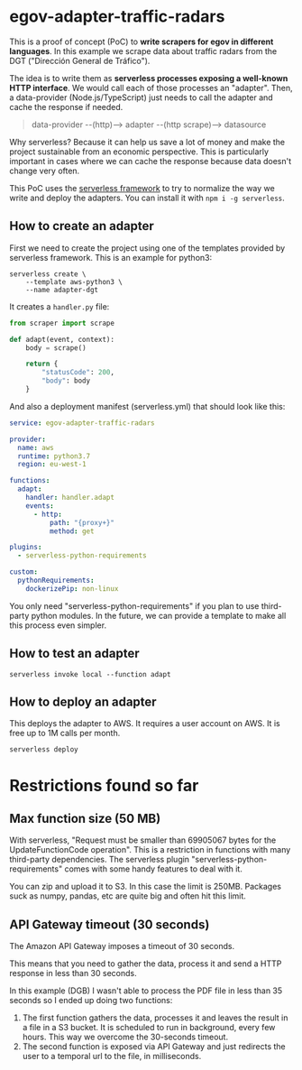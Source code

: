 # egov-adapter-traffic-radars

This is a proof of concept (PoC) to **write scrapers for egov in different languages**. In this example we scrape data about traffic radars from the DGT ("Dirección General de Tráfico").

The idea is to write them as **serverless processes exposing a well-known HTTP interface**. We would call each of those processes an "adapter". Then, a data-provider (Node.js/TypeScript) just needs to call the adapter and cache the response if needed.

> data-provider --(http)--> adapter --(http scrape)--> datasource

Why serverless? Because it can help us save a lot of money and make the project sustainable from an economic perspective. This is particularly important in cases where we can cache the response because data doesn't change very often.

This PoC uses the [serverless framework](https://serverless.com/) to try to normalize the way we write and deploy the adapters. You can install it with `npm i -g serverless`.

## How to create an adapter

First we need to create the project using one of the templates provided by serverless framework. This is an example for python3:

```
serverless create \
    --template aws-python3 \
    --name adapter-dgt
```

It creates a `handler.py` file:

```python
from scraper import scrape

def adapt(event, context):
    body = scrape()

    return {
        "statusCode": 200,
        "body": body
    }
```

And also a deployment manifest (serverless.yml) that should look like this:

```yaml
service: egov-adapter-traffic-radars

provider:
  name: aws
  runtime: python3.7
  region: eu-west-1

functions:
  adapt:
    handler: handler.adapt
    events:
      - http:
          path: "{proxy+}"
          method: get

plugins:
  - serverless-python-requirements

custom:
  pythonRequirements:
    dockerizePip: non-linux
```

You only need "serverless-python-requirements" if you plan to use third-party python modules.
In the future, we can provide a template to make all this process even simpler.

## How to test an adapter

```
serverless invoke local --function adapt
```

## How to deploy an adapter

This deploys the adapter to AWS. It requires a user account on AWS. It is free up to 1M calls per month.

```
serverless deploy
```

# Restrictions found so far

## Max function size (50 MB)

With serverless, "Request must be smaller than 69905067 bytes for the UpdateFunctionCode operation".
This is a restriction in functions with many third-party dependencies. The serverless plugin "serverless-python-requirements" comes with some handy features to deal with it.

You can zip and upload it to S3. In this case the limit is 250MB.
Packages suck as numpy, pandas, etc are quite big and often hit this limit.

## API Gateway timeout (30 seconds)

The Amazon API Gateway imposes a timeout of 30 seconds.

This means that you need to gather the data, process it and send a HTTP response in less than 30 seconds.

In this example (DGB) I wasn't able to process the PDF file in less than 35 seconds so I ended up doing two functions:
1. The first function gathers the data, processes it and leaves the result in a file in a S3 bucket. It is scheduled to run in background, every few hours. This way we overcome the 30-seconds timeout.
2. The second function is exposed via API Gateway and just redirects the user to a temporal url to the file, in milliseconds.
